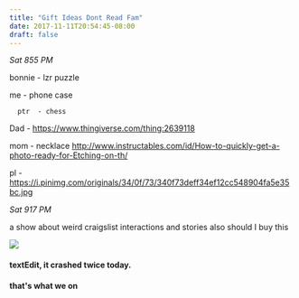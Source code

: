 ```yaml
---
title: "Gift Ideas Dont Read Fam"
date: 2017-11-11T20:54:45-08:00
draft: false
---
```


*Sat 855 PM*

bonnie - lzr puzzle

me        - phone case

      ptr  - chess

Dad - https://www.thingiverse.com/thing:2639118

mom - necklace http://www.instructables.com/id/How-to-quickly-get-a-photo-ready-for-Etching-on-th/


pl - https://i.pinimg.com/originals/34/0f/73/340f73deff34ef12cc548904fa5e35bc.jpg

*Sat 917 PM*

a show about weird craigslist interactions and stories
also should I buy this

<img src="/images/newblog.png"/>


#### textEdit, it crashed twice today.
#### that's what we on
